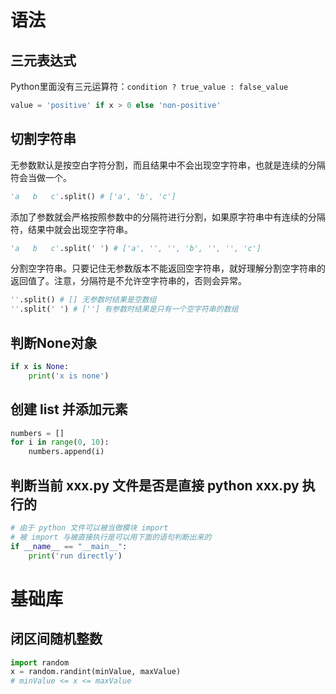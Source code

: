 # 语法

## 三元表达式

Python里面没有三元运算符：`condition ? true_value : false_value`

```py
value = 'positive' if x > 0 else 'non-positive'
```

## 切割字符串
无参数默认是按空白字符分割，而且结果中不会出现空字符串，也就是连续的分隔符会当做一个。
```py
'a   b   c'.split() # ['a', 'b', 'c']
```

添加了参数就会严格按照参数中的分隔符进行分割，如果原字符串中有连续的分隔符，结果中就会出现空字符串。
```py
'a   b   c'.split(' ') # ['a', '', '', 'b', '', '', 'c']
```

分割空字符串。只要记住无参数版本不能返回空字符串，就好理解分割空字符串的返回值了。注意，分隔符是不允许空字符串的，否则会异常。
```py
''.split() # [] 无参数时结果是空数组
''.split(' ') # [''] 有参数时结果是只有一个空字符串的数组
```


## 判断None对象
```python
if x is None:
    print('x is none')
```

## 创建 list 并添加元素
```python
numbers = []
for i in range(0, 10):
    numbers.append(i)
```

## 判断当前 xxx.py 文件是否是直接 python xxx.py 执行的
```python
# 由于 python 文件可以被当做模块 import
# 被 import 与被直接执行是可以用下面的语句判断出来的
if __name__ == "__main__":
    print('run directly')
```

# 基础库

## 闭区间随机整数
```python
import random
x = random.randint(minValue, maxValue)
# minValue <= x <= maxValue
```

